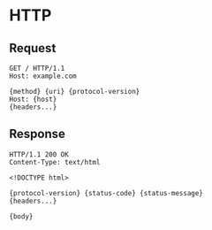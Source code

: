 # HTTP

## Request 

```
GET / HTTP/1.1
Host: example.com
```

```
{method} {uri} {protocol-version}
Host: {host}
{headers...}
```

## Response

```
HTTP/1.1 200 OK
Content-Type: text/html

<!DOCTYPE html>
```

```
{protocol-version} {status-code} {status-message}
{headers...}

{body}
```
